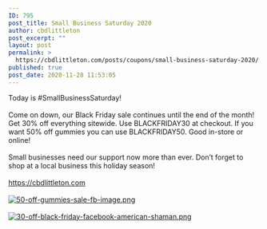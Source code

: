 ```yaml
---
ID: 795
post_title: Small Business Saturday 2020
author: cbdlittleton
post_excerpt: ""
layout: post
permalink: >
  https://cbdlittleton.com/posts/coupons/small-business-saturday-2020/
published: true
post_date: 2020-11-28 11:53:05
---
```

<html><head></head><body>
Today is #SmallBusinessSaturday!<br /><br />Come on down, our Black Friday sale continues until the end of the month! Get 30% off everything sitewide. Use BLACKFRIDAY30 at checkout. If you want 50% off gummies you can use BLACKFRIDAY50. Good in-store or online!<br /><br />Small businesses need our support now more than ever. Don’t forget to shop at a local business this holiday season!<br /><br /><a href="https://cbdlittleton.com">https://cbdlittleton.com</a><span> </span>
</body>
</html><br/><br/><a href="https://snd-videos.s3.amazonaws.com/288012/1606589523818.png"  title="50-off-gummies-sale-fb-image.png" ><img src="https://snd-videos.s3.amazonaws.com/288012/1606589523818.png" alt="50-off-gummies-sale-fb-image.png" title="50-off-gummies-sale-fb-image.png" /></a><br/><br/><a href="https://cbdlittleton.com/wp-content/uploads/2020/11/1606589523824.png"  title="30-off-black-friday-facebook-american-shaman.png" ><img src="https://cbdlittleton.com/wp-content/uploads/2020/11/1606589523824.png" alt="30-off-black-friday-facebook-american-shaman.png" title="30-off-black-friday-facebook-american-shaman.png" /></a>